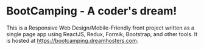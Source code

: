 # BootCamping - A coder's dream!
This is a Responsive Web Design/Mobile-Friendly front project written as a single page app using ReactJS, Redux, Formik, Bootstrap, and other tools.  It is hosted at https://bootcamping.dreamhosters.com.
